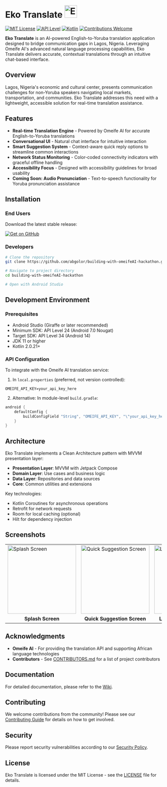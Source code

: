 # Eko Translate <img src=".github/assets/logo.png" alt="Eko Translate Logo" width="40">

[![MIT License](https://img.shields.io/badge/License-MIT-blue.svg)](LICENSE)
[![API Level](https://img.shields.io/badge/API-24%2B-brightgreen.svg)](https://android-arsenal.com/api?level=24)
[![Kotlin](https://img.shields.io/badge/Kotlin-2.0.21-purple.svg)](https://kotlinlang.org/)
[![Contributions Welcome](https://img.shields.io/badge/contributions-welcome-orange.svg)](CONTRIBUTING.md)

**Eko Translate** is an AI-powered English-to-Yoruba translation application designed to bridge communication gaps in Lagos, Nigeria. Leveraging Omeife AI's advanced natural language processing capabilities, Eko Translate delivers accurate, contextual translations through an intuitive chat-based interface.

## Overview

Lagos, Nigeria's economic and cultural center, presents communication challenges for non-Yoruba speakers navigating local markets, transportation, and communities. Eko Translate addresses this need with a lightweight, accessible solution for real-time translation assistance.

## Features

- **Real-time Translation Engine** - Powered by Omeife AI for accurate English-to-Yoruba translations
- **Conversational UI** - Natural chat interface for intuitive interaction
- **Smart Suggestion System** - Context-aware quick reply options to streamline common interactions
- **Network Status Monitoring** - Color-coded connectivity indicators with graceful offline handling
- **Accessibility Focus** - Designed with accessibility guidelines for broad usability
- **Coming Soon: Audio Pronunciation** - Text-to-speech functionality for Yoruba pronunciation assistance

## Installation

### End Users

Download the latest stable release:

[![Get on GitHub](https://img.shields.io/badge/Download-Latest%20Release-blue?style=for-the-badge&logo=github)](https://github.com/abgolor/building-with-omeifeAI-hackathon/releases/latest)

### Developers

```bash
# Clone the repository
git clone https://github.com/abgolor/building-with-omeifeAI-hackathon.git

# Navigate to project directory
cd building-with-omeifeAI-hackathon

# Open with Android Studio
```

## Development Environment

### Prerequisites

- Android Studio (Giraffe or later recommended)
- Minimum SDK: API Level 24 (Android 7.0 Nougat)
- Target SDK: API Level 34 (Android 14)
- JDK 11 or higher
- Kotlin 2.0.21+

### API Configuration

To integrate with the Omeife AI translation service:

1. In `local.properties` (preferred, not version controlled):
```properties
OMEIFE_API_KEY=your_api_key_here
```

2. Alternative: In module-level `build.gradle`:
```gradle
android {
    defaultConfig {
        buildConfigField "String", "OMEIFE_API_KEY", "\"your_api_key_here\""
    }
}
```

## Architecture

Eko Translate implements a Clean Architecture pattern with MVVM presentation layer:

- **Presentation Layer**: MVVM with Jetpack Compose
- **Domain Layer**: Use cases and business logic
- **Data Layer**: Repositories and data sources
- **Core**: Common utilities and extensions

Key technologies:
- Kotlin Coroutines for asynchronous operations
- Retrofit for network requests
- Room for local caching (optional)
- Hilt for dependency injection

## Screenshots

<table>
  <tr>
    <td><img src="assets/splash_screen.png" alt="Splash Screen" width="220"/></td>
    <td><img src="assets/quick_suggestion.png" alt="Quick Suggestion Screen" width="220"/></td>
    <td><img src="assets/light_mode_chat_screen.png" alt="Light Mode Chat Screen" width="220"/></td>
    <td><img src="assets/dark_mode_chat_screen.png" alt="Dark Mode Chat Screen" width="220"/></td>
  </tr>
  <tr>
    <td align="center"><b>Splash Screen</b></td>
    <td align="center"><b>Quick Suggestion Screen</b></td>
    <td align="center"><b>Light Mode Chat Screen</b></td>
    <td align="center"><b>Dark Mode Chat Screen</b></td>
  </tr>
</table>

## Acknowledgments

- **Omeife AI** - For providing the translation API and supporting African language technologies
- **Contributors** - See [CONTRIBUTORS.md](CONTRIBUTORS.md) for a list of project contributors

## Documentation

For detailed documentation, please refer to the [Wiki](https://github.com/abgolor/building-with-omeifeAI-hackathon/wiki).

## Contributing

We welcome contributions from the community! Please see our [Contributing Guide](CONTRIBUTING.md) for details on how to get involved.

## Security

Please report security vulnerabilities according to our [Security Policy](SECURITY.md).

## License

Eko Translate is licensed under the MIT License - see the [LICENSE](LICENSE) file for details.
